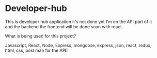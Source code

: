 # Developer-hub

This is developer hub application it's not done yet I'm on the API part of it and the backend the frontend will be done soon with react.

What is being used for this project?

Javascript, React, Node, Express, mongoose, express, json, react, redux, html, css, post man for the API!
